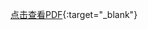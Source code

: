 [点击查看PDF](https://github.com/jingwangfei/big_data_architect/blob/main/%E6%9E%B6%E6%9E%84%E5%B8%88/%E7%AC%AC1%E8%AF%BE-%E6%9E%B6%E6%9E%84%E5%AE%9A%E4%B9%89%EF%BC%8850%EF%BC%89v2.pdf){:target="_blank"}
